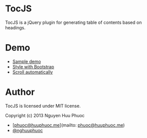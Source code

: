 # TocJS

TocJS is a jQuery plugin for generating table of contents based on headings.

# Demo

* [Sample demo](https://rawgithub.com/nghuuphuoc/tocjs/master/demo/sample.html)
* [Style with Bootstrap](https://rawgithub.com/nghuuphuoc/tocjs/master/demo/style.html)
* [Scroll automatically](https://rawgithub.com/nghuuphuoc/tocjs/master/demo/scroll.html)

# Author

TocJS is licensed under MIT license.

Copyright (c) 2013 Nguyen Huu Phuoc

* [phuoc@huuphuoc.me](mailto: phuoc@huuphuoc.me)
* [@nghuuphuoc](http://twitter.com/nghuuphuoc)

